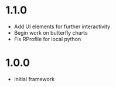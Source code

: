 # 1.1.0
- Add UI elements for further interactivity
- Begin work on butterfly charts
- Fix RProfile for local python

# 1.0.0
- Initial framework
